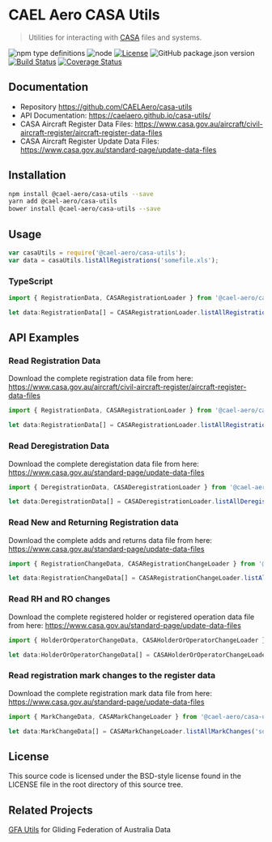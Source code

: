 
# CAEL Aero CASA Utils

> Utilities for interacting with [CASA](https://www.casa.gov.au/) files and systems. 

![npm type definitions](https://img.shields.io/npm/types/@cael-aero/casa-utils)
![node](https://img.shields.io/node/v/@cael-aero/casa-utils)
[![License](https://img.shields.io/badge/License-BSD%203--Clause-blue.svg)](https://opensource.org/licenses/BSD-3-Clause)
![GitHub package.json version](https://img.shields.io/github/package-json/v/CAELAero/casa-utils)
[![Build Status](https://travis-ci.com/CAELAero/casa-utils.svg?branch=master)](https://travis-ci.com/CAELAero/casa-utils)
[![Coverage Status](https://coveralls.io/repos/github/CAELAero/casa-utils/badge.svg)](https://coveralls.io/github/CAELAero/casa-utils)

## Documentation

* Repository https://github.com/CAELAero/casa-utils
* API Documentation: https://caelaero.github.io/casa-utils/
* CASA Aircraft Register Data Files: https://www.casa.gov.au/aircraft/civil-aircraft-register/aircraft-register-data-files
* CASA Aircraft Register Update Data Files: https://www.casa.gov.au/standard-page/update-data-files
 
## Installation

```sh
npm install @cael-aero/casa-utils --save
yarn add @cael-aero/casa-utils
bower install @cael-aero/casa-utils --save
```                                      

## Usage

```javascript
var casaUtils = require('@cael-aero/casa-utils');
var data = casaUtils.listAllRegistrations('somefile.xls');
```

### TypeScript
```typescript
import { RegistrationData, CASARegistrationLoader } from '@cael-aero/casa-utils';

let data:RegistrationData[] = CASARegistrationLoader.listAllRegistrations('somefile.xls');
```

## API Examples

### Read Registration Data

Download the complete registration data file from here: https://www.casa.gov.au/aircraft/civil-aircraft-register/aircraft-register-data-files

```typescript
import { RegistrationData, CASARegistrationLoader } from '@cael-aero/casa-utils';

let data:RegistrationData[] = CASARegistrationLoader.listAllRegistrations('aircraftreg_2020.xls');
```

### Read Deregistration Data

Download the complete deregistation data file from here: https://www.casa.gov.au/standard-page/update-data-files 

```typescript
import { DeregistrationData, CASADeregistrationLoader } from '@cael-aero/casa-utils';

let data:DeregistrationData[] = CASADeregistrationLoader.listAllDeregistrations('somefile.csv');
```

### Read New and Returning Registration data

Download the complete adds and returns data file from here: https://www.casa.gov.au/standard-page/update-data-files 
 
```typescript
import { RegistrationChangeData, CASARegistrationChangeLoader } from '@cael-aero/casa-utils';

let data:RegistrationChangeData[] = CASARegistrationChangeLoader.listAllRegistrationChanges('somefile.csv');
```

### Read RH and RO changes

Download the complete registered holder or registered operation data file from here: https://www.casa.gov.au/standard-page/update-data-files 
 
```typescript
import { HolderOrOperatorChangeData, CASAHolderOrOperatorChangeLoader } from '@cael-aero/casa-utils';

let data:HolderOrOperatorChangeData[] = CASAHolderOrOperatorChangeLoader.listAllChanges('somefile.csv');
```

### Read registration mark changes to the register data

Download the complete registration mark data file from here: https://www.casa.gov.au/standard-page/update-data-files 
 
```typescript
import { MarkChangeData, CASAMarkChangeLoader } from '@cael-aero/casa-utils';

let data:MarkChangeData[] = CASAMarkChangeLoader.listAllMarkChanges('somefile.csv');
```

## License

This source code is licensed under the BSD-style license found in the
LICENSE file in the root directory of this source tree. 

## Related Projects

[GFA Utils](https://github.com/CAELAero/gfa-utils) for Gliding Federation of Australia Data

